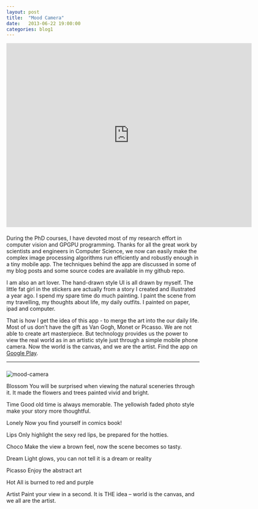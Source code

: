 ```yaml
---
layout: post
title:  "Mood Camera"
date:   2013-06-22 19:00:00
categories: blog1
---
```


<div class="video-container">
<iframe class="video-frame"  width="640" height="480" src="http://www.youtube.com/embed/C_BMoeVvIII?controls=0&rel=0" frameborder="0" allowfullscreen></iframe>
</div>

<h4></h4>


During the PhD courses, I have devoted most of my research effort in computer vision and GPGPU programming. Thanks for all the great work by scientists and engineers in Computer Science, we now can easily make the complex image processing algorithms run efficiently and robustly enough in a tiny mobile app. The techniques behind the app are discussed in some of my blog posts and some source codes are available in my github repo.

I am also an art lover. The hand-drawn style UI is all drawn by myself. The little fat girl in the stickers are actually from a story I created and illustrated a year ago. I spend my spare time do much painting. I paint the scene from my travelling,  my thoughts about life, my daily outfits. I painted on paper, ipad and computer.

That is how I get the idea of this app - to merge the art into the our daily life. Most of us don’t have the gift as Van Gogh, Monet or Picasso. We are not able to create art masterpiece. But technology provides us the power to view the real world as in an artistic style just through a simple mobile phone camera. Now the world is the canvas, and we are the artist. Find the app on [Google Play](https://play.google.com/store/apps/details?id=com.littlecheesecake.moodcamera&hl=en).

---
<h3></h3>

![mood-camera](/assets/mood-camera.png)

<span class="post-tag">Blossom</span> You will be surprised when viewing the natural sceneries through it. It made the flowers and trees painted vivid and bright.

<span class="post-tag">Time</span> Good old time is always memorable. The yellowish faded photo style make your story more thoughtful.

<span class="post-tag">Lonely</span> Now you find yourself in comics book!

<span class="post-tag">Lips</span> Only highlight the sexy red lips, be prepared for the hotties.

<span class="post-tag">Choco</span> Make the view a brown feel, now the scene becomes so tasty.

<span class="post-tag">Dream</span> Light glows, you can not tell it is a dream or reality

<span class="post-tag">Picasso</span> Enjoy the abstract art

<span class="post-tag">Hot</span> All is burned to red and purple

<span class="post-tag">Artist</span> Paint your view in a second. It is THE idea – world is the canvas, and we all are the artist.